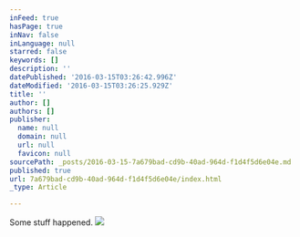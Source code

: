 ```yaml
---
inFeed: true
hasPage: true
inNav: false
inLanguage: null
starred: false
keywords: []
description: ''
datePublished: '2016-03-15T03:26:42.996Z'
dateModified: '2016-03-15T03:26:25.929Z'
title: ''
author: []
authors: []
publisher:
  name: null
  domain: null
  url: null
  favicon: null
sourcePath: _posts/2016-03-15-7a679bad-cd9b-40ad-964d-f1d4f5d6e04e.md
published: true
url: 7a679bad-cd9b-40ad-964d-f1d4f5d6e04e/index.html
_type: Article

---
```

Some stuff happened.
![](https://the-grid-user-content.s3-us-west-2.amazonaws.com/32e14677-7e77-44fd-ba5e-cef255f9d332.png)